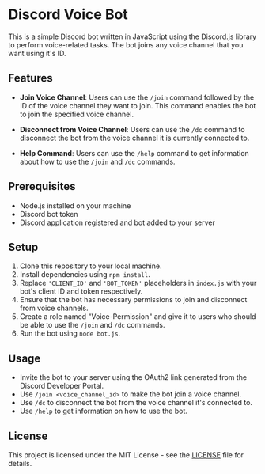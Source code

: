 # Discord Voice Bot

This is a simple Discord bot written in JavaScript using the Discord.js library to perform voice-related tasks. The bot joins any voice channel that you want using it's ID.
## Features

- **Join Voice Channel**: Users can use the `/join` command followed by the ID of the voice channel they want to join. This command enables the bot to join the specified voice channel.

- **Disconnect from Voice Channel**: Users can use the `/dc` command to disconnect the bot from the voice channel it is currently connected to.

- **Help Command**: Users can use the `/help` command to get information about how to use the `/join` and `/dc` commands.

## Prerequisites

- Node.js installed on your machine
- Discord bot token
- Discord application registered and bot added to your server

## Setup

1. Clone this repository to your local machine.
2. Install dependencies using `npm install`.
3. Replace `'CLIENT_ID'` and `'BOT_TOKEN'` placeholders in `index.js` with your bot's client ID and token respectively.
4. Ensure that the bot has necessary permissions to join and disconnect from voice channels.
5. Create a role named "Voice-Permission" and give it to users who should be able to use the `/join` and `/dc` commands.
6. Run the bot using `node bot.js`.

## Usage

- Invite the bot to your server using the OAuth2 link generated from the Discord Developer Portal.
- Use `/join <voice_channel_id>` to make the bot join a voice channel.
- Use `/dc` to disconnect the bot from the voice channel it's connected to.
- Use `/help` to get information on how to use the bot.

## License

This project is licensed under the MIT License - see the [LICENSE](LICENSE) file for details.

